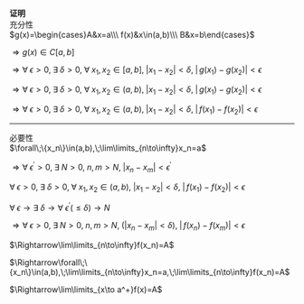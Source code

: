 **证明**  
充分性  
$g(x)=\begin{cases}A&x=a\\\ f(x)&x\in(a,b)\\\ B&x=b\end{cases}$  
  
$\Rightarrow g(x)\in C[a,b]$  
  
$\Rightarrow \forall\;\epsilon>0,\;\exists\;\delta>0,\;\forall\;x_1,x_2\in[a,b],\;|x_1-x_2|<\delta,\;|\,g(x_1)-g(x_2)|<\epsilon$  
  
$\Rightarrow \forall\;\epsilon>0,\;\exists\;\delta>0,\;\forall\;x_1,x_2\in(a,b),\;|x_1-x_2|<\delta,\;|\,g(x_1)-g(x_2)|<\epsilon$  
  
$\Rightarrow \forall\;\epsilon>0,\;\exists\;\delta>0,\;\forall\;x_1,x_2\in(a,b),\;|x_1-x_2|<\delta,\;|\,f(x_1)-f(x_2)|<\epsilon$  
  
---  
  
必要性  
$\forall\;\{x_n\}\in(a,b),\;\lim\limits_{n\to\infty}x_n=a$  
  
$\Rightarrow\forall\;\epsilon^\prime>0,\;\exists\;N>0,\;n,m>N,\;|x_n-x_m|<\epsilon^\prime$  
  
$\forall\;\epsilon>0,\;\exists\;\delta>0,\;\forall\;x_1,x_2\in(a,b),\;|x_1-x_2|<\delta,\;|\,f(x_1)-f(x_2)|<\epsilon$  
  
$\forall\;\epsilon\to\exists\;\delta\to\forall\;\epsilon^\prime(\leq\delta)\to N$  
  
$\Rightarrow\forall\;\epsilon>0,\;\exists\;N>0,\;n,m>N,\;(|x_n-x_m|<\delta),\;|\,f(x_n)-f(x_m)|<\epsilon$  
  
$\Rightarrow\lim\limits_{n\to\infty}f(x_n)=A$  
  
$\Rightarrow\forall\;\{x_n\}\in(a,b),\;\lim\limits_{n\to\infty}x_n=a,\;\lim\limits_{n\to\infty}f(x_n)=A$  
  
$\Rightarrow\lim\limits_{x\to a^+}f(x)=A$  
